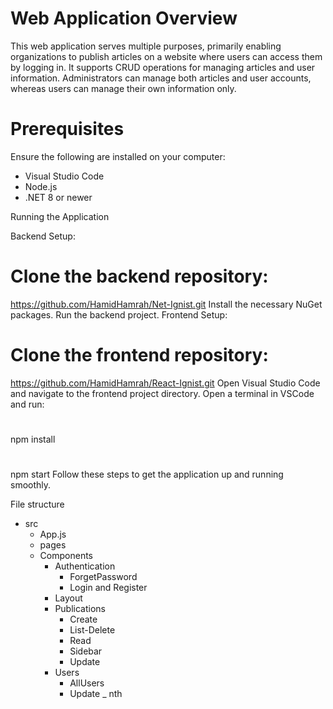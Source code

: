 # Web Application Overview
This web application serves multiple purposes, primarily enabling organizations to publish articles on a website where users can access them by logging in. It supports CRUD operations for managing articles and user information. Administrators can manage both articles and user accounts, whereas users can manage their own information only.

# Prerequisites
  Ensure the following are installed on your computer:
  * Visual Studio Code
  * Node.js
  * .NET 8 or newer

Running the Application

Backend Setup:

# Clone the backend repository:
  https://github.com/HamidHamrah/Net-Ignist.git
Install the necessary NuGet packages.
Run the backend project.
Frontend Setup:

# Clone the frontend repository:
  https://github.com/HamidHamrah/React-Ignist.git
Open Visual Studio Code and navigate to the frontend project directory.
Open a terminal in VSCode and run:
# 
  npm install
# 
  npm start
Follow these steps to get the application up and running smoothly.

File structure
- src
  - App.js
  - pages
  - Components
    - Authentication
      - ForgetPassword
      - Login and Register
    - Layout
    - Publications
      - Create
      - List-Delete
      - Read
      - Sidebar
      - Update
    - Users
      - AllUsers
      - Update
      _ nth

